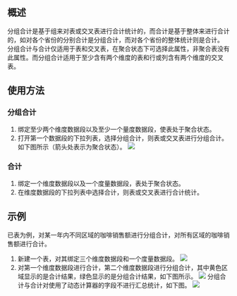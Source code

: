 ## 概述
分组合计是基于组来对表或交叉表进行合计统计的，而合计是基于整体来进行合计的，如对各个省份的分别合计是分组合计，而对各个省份的整体统计则是合计。
分组合计与合计仅适用于表和交叉表，在聚合状态下可选择此属性，非聚合表没有此属性。而分组合计适用于至少含有两个维度的表和行或列含有两个维度的交叉表。
## 使用方法
### 分组合计
1. 绑定至少两个维度数据段以及至少一个量度数据段，使表处于聚合状态。
2. 打开第一个数据段的下拉列表，选择分组合计，则表或交叉表进行分组合计。如下图所示（箭头处表示为聚合状态）。
![](http://imgcache.tce.fsphere.cn/static/mc.qcloudimg.com/static/img/dca514e4d4e1b62b6adaa265351974fb/image.png)

### 合计
1. 绑定一个维度数据段以及一个度量数据段，表处于聚合状态。
2. 在维度数据段的下拉列表中选择合计，则表或交叉表进行合计统计。

## 示例
已表为例，对某一年内不同区域的咖啡销售额进行分组合计，对所有区域的咖啡销售额进行合计。
1. 新建一个表，对其绑定三个维度数据段和一个度量数据段。
![](http://imgcache.tce.fsphere.cn/static/mc.qcloudimg.com/static/img/0f533d9d26a8146bc366e87c75202fe5/image.png)
2. 对第一个维度数据段进行合计，第二个维度数据段进行分组合计，其中黄色区域显示的是合计结果，绿色显示的是分组合计结果，如下图所示。
![](http://imgcache.tce.fsphere.cn/static/mc.qcloudimg.com/static/img/c93659a8391144e00da70a9e94955fa6/image.png)
分组合计与合计对使用了动态计算器的字段不进行汇总统计，如下图。
![](http://imgcache.tce.fsphere.cn/static/mc.qcloudimg.com/static/img/e9591fe11650b9b6686cdb276cf9bbde/image.png)

